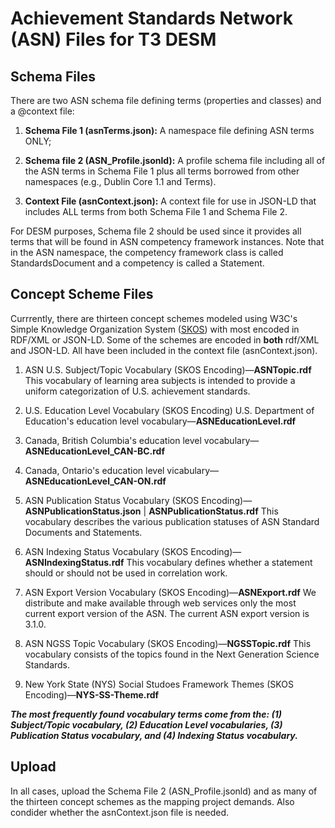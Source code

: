 # Achievement Standards Network (ASN) Files for T3 DESM

## Schema Files
There are two ASN schema file defining terms (properties and classes) and a @context file:
1. **Schema File 1 (asnTerms.json):** A namespace file defining ASN terms ONLY; 

1. **Schema file 2 (ASN_Profile.jsonld):** A profile schema file including all of the ASN terms in Schema File 1 plus all terms borrowed from other namespaces (e.g., Dublin Core 1.1 and Terms).

1. **Context File (asnContext.json):** A context file for use in JSON-LD that includes ALL terms from both Schema File 1 and Schema File 2.

For DESM purposes, Schema file 2 should be used since it provides all terms that will be found in ASN competency framework instances. Note that in the ASN namespace, the competency framework class is called StandardsDocument and a competency is called a Statement.

## Concept Scheme Files

Currrently, there are thirteen concept schemes modeled using W3C's Simple Knowledge Organization System ([SKOS](http://www.w3.org/2004/02/skos/core#)) with most encoded in RDF/XML or JSON-LD. Some of the schemes are encoded in **both** rdf/XML and JSON-LD.  All have been included in the context file (asnContext.json).

1. ASN U.S. Subject/Topic Vocabulary (SKOS Encoding)—**ASNTopic.rdf**
This vocabulary of learning area subjects is intended to provide a uniform categorization of U.S. achievement standards.

1. U.S. Education Level Vocabulary (SKOS Encoding) U.S. Department of Education's education level vocabulary—**ASNEducationLevel.rdf** 

1. Canada, British Columbia's education level vocabulary— **ASNEducationLevel_CAN-BC.rdf**

1. Canada, Ontario's education level vicabulary—**ASNEducationLevel_CAN-ON.rdf** 

1. ASN Publication Status Vocabulary (SKOS Encoding)—**ASNPublicationStatus.json** | **ASNPublicationStatus.rdf**
This vocabulary describes the various publication statuses of ASN Standard Documents and Statements.

1. ASN Indexing Status Vocabulary (SKOS Encoding)—**ASNIndexingStatus.rdf**
This vocabulary defines whether a statement should or should not be used in correlation work.

1. ASN Export Version Vocabulary (SKOS Encoding)—**ASNExport.rdf**
We distribute and make available through web services only the most current export version of the ASN. The current ASN export version is 3.1.0.

1. ASN NGSS Topic Vocabulary (SKOS Encoding)—**NGSSTopic.rdf**
This vocabulary consists of the topics found in the Next Generation Science Standards.

1. New York State (NYS) Social Studoes Framework Themes (SKOS Encoding)—**NYS-SS-Theme.rdf**

***The most frequently found vocabulary terms come from the: (1) Subject/Topic vocabulary, (2) Education Level vocabularies, (3) Publication Status vocabulary, and (4) Indexing Status vocabulary.*** 

## Upload

In all cases, upload the Schema File 2 (ASN_Profile.jsonld) and as many of the thirteen concept schemes as the mapping project demands. Also condider whether the asnContext.json file is needed.
